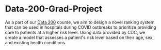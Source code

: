 # Data-200-Grad-Project

As a part of our [Data 200](https://ds100.org/) course, we aim to design a novel ranking system that can be used in hospitals during COVID outbreaks to prioritize providing care to patients at a higher risk level.
Using data provided by CDC, we create a model that assesses a patient's risk level based on their age, sex, and existing health conditions. 
